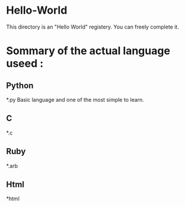 # Hello-World

This directory is an "Hello World" registery.
You can freely complete it.

# Sommary of the actual language useed :

## Python

*.py
Basic language and one of the most simple to learn.

## C

*.c

## Ruby

*.arb

## Html

*html
